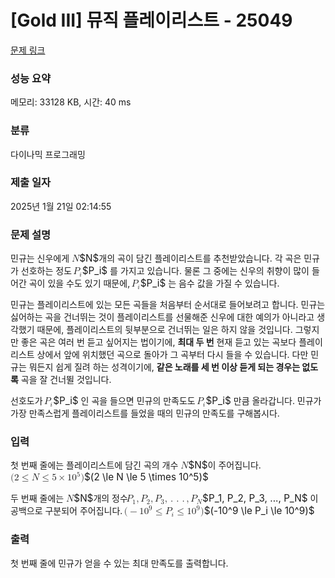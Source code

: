 # [Gold III] 뮤직 플레이리스트 - 25049 

[문제 링크](https://www.acmicpc.net/problem/25049) 

### 성능 요약

메모리: 33128 KB, 시간: 40 ms

### 분류

다이나믹 프로그래밍

### 제출 일자

2025년 1월 21일 02:14:55

### 문제 설명

<p>민규는 신우에게 <mjx-container class="MathJax" jax="CHTML" style="font-size: 109%; position: relative;"><mjx-math class="MJX-TEX" aria-hidden="true"><mjx-mi class="mjx-i"><mjx-c class="mjx-c1D441 TEX-I"></mjx-c></mjx-mi></mjx-math><mjx-assistive-mml unselectable="on" display="inline"><math xmlns="http://www.w3.org/1998/Math/MathML"><mi>N</mi></math></mjx-assistive-mml><span aria-hidden="true" class="no-mathjax mjx-copytext">$N$</span></mjx-container>개의 곡이 담긴 플레이리스트를 추천받았습니다. 각 곡은 민규가 선호하는 정도 <mjx-container class="MathJax" jax="CHTML" style="font-size: 109%; position: relative;"><mjx-math class="MJX-TEX" aria-hidden="true"><mjx-msub><mjx-mi class="mjx-i"><mjx-c class="mjx-c1D443 TEX-I"></mjx-c></mjx-mi><mjx-script style="vertical-align: -0.15em; margin-left: -0.109em;"><mjx-mi class="mjx-i" size="s"><mjx-c class="mjx-c1D456 TEX-I"></mjx-c></mjx-mi></mjx-script></mjx-msub></mjx-math><mjx-assistive-mml unselectable="on" display="inline"><math xmlns="http://www.w3.org/1998/Math/MathML"><msub><mi>P</mi><mi>i</mi></msub></math></mjx-assistive-mml><span aria-hidden="true" class="no-mathjax mjx-copytext">$P_i$</span></mjx-container> 를 가지고 있습니다. 물론 그 중에는 신우의 취향이 많이 들어간 곡이 있을 수도 있기 때문에, <mjx-container class="MathJax" jax="CHTML" style="font-size: 109%; position: relative;"><mjx-math class="MJX-TEX" aria-hidden="true"><mjx-msub><mjx-mi class="mjx-i"><mjx-c class="mjx-c1D443 TEX-I"></mjx-c></mjx-mi><mjx-script style="vertical-align: -0.15em; margin-left: -0.109em;"><mjx-mi class="mjx-i" size="s"><mjx-c class="mjx-c1D456 TEX-I"></mjx-c></mjx-mi></mjx-script></mjx-msub></mjx-math><mjx-assistive-mml unselectable="on" display="inline"><math xmlns="http://www.w3.org/1998/Math/MathML"><msub><mi>P</mi><mi>i</mi></msub></math></mjx-assistive-mml><span aria-hidden="true" class="no-mathjax mjx-copytext">$P_i$</span></mjx-container> 는 음수 값을 가질 수 있습니다. </p>

<p>민규는 플레이리스트에 있는 모든 곡들을 처음부터 순서대로 들어보려고 합니다. 민규는 싫어하는 곡을 건너뛰는 것이 플레이리스트를 선물해준 신우에 대한 예의가 아니라고 생각했기 때문에, 플레이리스트의 뒷부분으로 건너뛰는 일은 하지 않을 것입니다. 그렇지만 좋은 곡은 여러 번 듣고 싶어지는 법이기에, <strong>최대 두 번</strong> 현재 듣고 있는 곡보다 플레이리스트 상에서 앞에 위치했던 곡으로 돌아가 그 곡부터 다시 들을 수 있습니다. 다만 민규는 뭐든지 쉽게 질려 하는 성격이기에, <strong>같은 노래를 세 번 이상 듣게 되는 경우는 없도록</strong> 곡을 잘 건너뛸 것입니다.</p>

<p>선호도가 <mjx-container class="MathJax" jax="CHTML" style="font-size: 109%; position: relative;"><mjx-math class="MJX-TEX" aria-hidden="true"><mjx-msub><mjx-mi class="mjx-i"><mjx-c class="mjx-c1D443 TEX-I"></mjx-c></mjx-mi><mjx-script style="vertical-align: -0.15em; margin-left: -0.109em;"><mjx-mi class="mjx-i" size="s"><mjx-c class="mjx-c1D456 TEX-I"></mjx-c></mjx-mi></mjx-script></mjx-msub></mjx-math><mjx-assistive-mml unselectable="on" display="inline"><math xmlns="http://www.w3.org/1998/Math/MathML"><msub><mi>P</mi><mi>i</mi></msub></math></mjx-assistive-mml><span aria-hidden="true" class="no-mathjax mjx-copytext">$P_i$</span></mjx-container> 인 곡을 들으면 민규의 만족도도 <mjx-container class="MathJax" jax="CHTML" style="font-size: 109%; position: relative;"><mjx-math class="MJX-TEX" aria-hidden="true"><mjx-msub><mjx-mi class="mjx-i"><mjx-c class="mjx-c1D443 TEX-I"></mjx-c></mjx-mi><mjx-script style="vertical-align: -0.15em; margin-left: -0.109em;"><mjx-mi class="mjx-i" size="s"><mjx-c class="mjx-c1D456 TEX-I"></mjx-c></mjx-mi></mjx-script></mjx-msub></mjx-math><mjx-assistive-mml unselectable="on" display="inline"><math xmlns="http://www.w3.org/1998/Math/MathML"><msub><mi>P</mi><mi>i</mi></msub></math></mjx-assistive-mml><span aria-hidden="true" class="no-mathjax mjx-copytext">$P_i$</span></mjx-container> 만큼 올라갑니다. 민규가 가장 만족스럽게 플레이리스트를 들었을 때의 민규의 만족도를 구해봅시다.</p>

### 입력 

 <p>첫 번째 줄에는 플레이리스트에 담긴 곡의 개수 <mjx-container class="MathJax" jax="CHTML" style="font-size: 109%; position: relative;"><mjx-math class="MJX-TEX" aria-hidden="true"><mjx-mi class="mjx-i"><mjx-c class="mjx-c1D441 TEX-I"></mjx-c></mjx-mi></mjx-math><mjx-assistive-mml unselectable="on" display="inline"><math xmlns="http://www.w3.org/1998/Math/MathML"><mi>N</mi></math></mjx-assistive-mml><span aria-hidden="true" class="no-mathjax mjx-copytext">$N$</span></mjx-container>이 주어집니다. <mjx-container class="MathJax" jax="CHTML" style="font-size: 109%; position: relative;"><mjx-math class="MJX-TEX" aria-hidden="true"><mjx-mo class="mjx-n"><mjx-c class="mjx-c28"></mjx-c></mjx-mo><mjx-mn class="mjx-n"><mjx-c class="mjx-c32"></mjx-c></mjx-mn><mjx-mo class="mjx-n" space="4"><mjx-c class="mjx-c2264"></mjx-c></mjx-mo><mjx-mi class="mjx-i" space="4"><mjx-c class="mjx-c1D441 TEX-I"></mjx-c></mjx-mi><mjx-mo class="mjx-n" space="4"><mjx-c class="mjx-c2264"></mjx-c></mjx-mo><mjx-mn class="mjx-n" space="4"><mjx-c class="mjx-c35"></mjx-c></mjx-mn><mjx-mo class="mjx-n" space="3"><mjx-c class="mjx-cD7"></mjx-c></mjx-mo><mjx-msup space="3"><mjx-mn class="mjx-n"><mjx-c class="mjx-c31"></mjx-c><mjx-c class="mjx-c30"></mjx-c></mjx-mn><mjx-script style="vertical-align: 0.393em;"><mjx-mn class="mjx-n" size="s"><mjx-c class="mjx-c35"></mjx-c></mjx-mn></mjx-script></mjx-msup><mjx-mo class="mjx-n"><mjx-c class="mjx-c29"></mjx-c></mjx-mo></mjx-math><mjx-assistive-mml unselectable="on" display="inline"><math xmlns="http://www.w3.org/1998/Math/MathML"><mo stretchy="false">(</mo><mn>2</mn><mo>≤</mo><mi>N</mi><mo>≤</mo><mn>5</mn><mo>×</mo><msup><mn>10</mn><mn>5</mn></msup><mo stretchy="false">)</mo></math></mjx-assistive-mml><span aria-hidden="true" class="no-mathjax mjx-copytext">$(2 \le N \le 5 \times 10^5)$</span> </mjx-container></p>

<p>두 번째 줄에는 <mjx-container class="MathJax" jax="CHTML" style="font-size: 109%; position: relative;"><mjx-math class="MJX-TEX" aria-hidden="true"><mjx-mi class="mjx-i"><mjx-c class="mjx-c1D441 TEX-I"></mjx-c></mjx-mi></mjx-math><mjx-assistive-mml unselectable="on" display="inline"><math xmlns="http://www.w3.org/1998/Math/MathML"><mi>N</mi></math></mjx-assistive-mml><span aria-hidden="true" class="no-mathjax mjx-copytext">$N$</span></mjx-container>개의 정수 <mjx-container class="MathJax" jax="CHTML" style="font-size: 109%; position: relative;"><mjx-math class="MJX-TEX" aria-hidden="true"><mjx-msub><mjx-mi class="mjx-i"><mjx-c class="mjx-c1D443 TEX-I"></mjx-c></mjx-mi><mjx-script style="vertical-align: -0.15em; margin-left: -0.109em;"><mjx-mn class="mjx-n" size="s"><mjx-c class="mjx-c31"></mjx-c></mjx-mn></mjx-script></mjx-msub><mjx-mo class="mjx-n"><mjx-c class="mjx-c2C"></mjx-c></mjx-mo><mjx-msub space="2"><mjx-mi class="mjx-i"><mjx-c class="mjx-c1D443 TEX-I"></mjx-c></mjx-mi><mjx-script style="vertical-align: -0.15em; margin-left: -0.109em;"><mjx-mn class="mjx-n" size="s"><mjx-c class="mjx-c32"></mjx-c></mjx-mn></mjx-script></mjx-msub><mjx-mo class="mjx-n"><mjx-c class="mjx-c2C"></mjx-c></mjx-mo><mjx-msub space="2"><mjx-mi class="mjx-i"><mjx-c class="mjx-c1D443 TEX-I"></mjx-c></mjx-mi><mjx-script style="vertical-align: -0.15em; margin-left: -0.109em;"><mjx-mn class="mjx-n" size="s"><mjx-c class="mjx-c33"></mjx-c></mjx-mn></mjx-script></mjx-msub><mjx-mo class="mjx-n"><mjx-c class="mjx-c2C"></mjx-c></mjx-mo><mjx-mo class="mjx-n" space="2"><mjx-c class="mjx-c2E"></mjx-c></mjx-mo><mjx-mo class="mjx-n" space="2"><mjx-c class="mjx-c2E"></mjx-c></mjx-mo><mjx-mo class="mjx-n" space="2"><mjx-c class="mjx-c2E"></mjx-c></mjx-mo><mjx-mo class="mjx-n" space="2"><mjx-c class="mjx-c2C"></mjx-c></mjx-mo><mjx-msub space="2"><mjx-mi class="mjx-i"><mjx-c class="mjx-c1D443 TEX-I"></mjx-c></mjx-mi><mjx-script style="vertical-align: -0.15em; margin-left: -0.109em;"><mjx-mi class="mjx-i" size="s"><mjx-c class="mjx-c1D441 TEX-I"></mjx-c></mjx-mi></mjx-script></mjx-msub></mjx-math><mjx-assistive-mml unselectable="on" display="inline"><math xmlns="http://www.w3.org/1998/Math/MathML"><msub><mi>P</mi><mn>1</mn></msub><mo>,</mo><msub><mi>P</mi><mn>2</mn></msub><mo>,</mo><msub><mi>P</mi><mn>3</mn></msub><mo>,</mo><mo>.</mo><mo>.</mo><mo>.</mo><mo>,</mo><msub><mi>P</mi><mi>N</mi></msub></math></mjx-assistive-mml><span aria-hidden="true" class="no-mathjax mjx-copytext">$P_1, P_2, P_3, ..., P_N$</span></mjx-container> 이 공백으로 구분되어 주어집니다. <mjx-container class="MathJax" jax="CHTML" style="font-size: 109%; position: relative;"><mjx-math class="MJX-TEX" aria-hidden="true"><mjx-mo class="mjx-n"><mjx-c class="mjx-c28"></mjx-c></mjx-mo><mjx-mo class="mjx-n"><mjx-c class="mjx-c2212"></mjx-c></mjx-mo><mjx-msup><mjx-mn class="mjx-n"><mjx-c class="mjx-c31"></mjx-c><mjx-c class="mjx-c30"></mjx-c></mjx-mn><mjx-script style="vertical-align: 0.393em;"><mjx-mn class="mjx-n" size="s"><mjx-c class="mjx-c39"></mjx-c></mjx-mn></mjx-script></mjx-msup><mjx-mo class="mjx-n" space="4"><mjx-c class="mjx-c2264"></mjx-c></mjx-mo><mjx-msub space="4"><mjx-mi class="mjx-i"><mjx-c class="mjx-c1D443 TEX-I"></mjx-c></mjx-mi><mjx-script style="vertical-align: -0.15em; margin-left: -0.109em;"><mjx-mi class="mjx-i" size="s"><mjx-c class="mjx-c1D456 TEX-I"></mjx-c></mjx-mi></mjx-script></mjx-msub><mjx-mo class="mjx-n" space="4"><mjx-c class="mjx-c2264"></mjx-c></mjx-mo><mjx-msup space="4"><mjx-mn class="mjx-n"><mjx-c class="mjx-c31"></mjx-c><mjx-c class="mjx-c30"></mjx-c></mjx-mn><mjx-script style="vertical-align: 0.393em;"><mjx-mn class="mjx-n" size="s"><mjx-c class="mjx-c39"></mjx-c></mjx-mn></mjx-script></mjx-msup><mjx-mo class="mjx-n"><mjx-c class="mjx-c29"></mjx-c></mjx-mo></mjx-math><mjx-assistive-mml unselectable="on" display="inline"><math xmlns="http://www.w3.org/1998/Math/MathML"><mo stretchy="false">(</mo><mo>−</mo><msup><mn>10</mn><mn>9</mn></msup><mo>≤</mo><msub><mi>P</mi><mi>i</mi></msub><mo>≤</mo><msup><mn>10</mn><mn>9</mn></msup><mo stretchy="false">)</mo></math></mjx-assistive-mml><span aria-hidden="true" class="no-mathjax mjx-copytext">$(-10^9 \le P_i \le 10^9)$</span> </mjx-container></p>

### 출력 

 <p>첫 번째 줄에 민규가 얻을 수 있는 최대 만족도를 출력합니다.</p>

